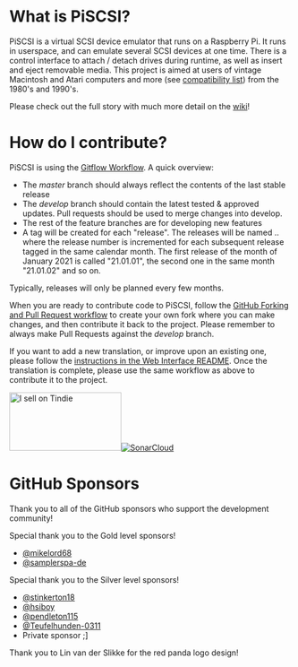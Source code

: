 # What is PiSCSI?
PiSCSI is a virtual SCSI device emulator that runs on a Raspberry Pi. It runs in userspace, and can emulate several SCSI devices at one time. There is a control interface to attach / detach drives during runtime, as well as insert and eject removable media. This project is aimed at users of vintage Macintosh and Atari computers and more (see [compatibility list](https://github.com/PiSCSI/piscsi/wiki/Compatibility)) from the 1980's and 1990's.

Please check out the full story with much more detail on the [wiki](https://github.com/PiSCSI/piscsi/wiki)!

# How do I contribute?
PiSCSI is using the <a href="https://datasift.github.io/gitflow/IntroducingGitFlow.html">Gitflow Workflow</a>. A quick overview:

- The *master* branch should always reflect the contents of the last stable release
- The *develop* branch should contain the latest tested & approved updates. Pull requests should be used to merge changes into develop.
- The rest of the feature branches are for developing new features
- A tag will be created for each "release". The releases will be named <year>.<month>.<release number> where the release number is incremented for each subsequent release tagged in the same calendar month. The first release of the month of January 2021 is called "21.01.01", the second one in the same month "21.01.02" and so on.
  
Typically, releases will only be planned every few months.

When you are ready to contribute code to PiSCSI, follow the <a href="https://docs.github.com/en/get-started/quickstart/contributing-to-projects">GitHub Forking and Pull Request workflow</a> to create your own fork where you can make changes, and then contribute it back to the project. Please remember to always make Pull Requests against the *develop* branch.

If you want to add a new translation, or improve upon an existing one, please follow the <a href="https://github.com/PiSCSI/piscsi/tree/master/python/web#localizing-the-web-interface">instructions in the Web Interface README</a>. Once the translation is complete, please use the same workflow as above to contribute it to the project.

<a href="https://www.tindie.com/stores/landogriffin/?ref=offsite_badges&utm_source=sellers_akuker&utm_medium=badges&utm_campaign=badge_large"><img src="https://d2ss6ovg47m0r5.cloudfront.net/badges/tindie-larges.png" alt="I sell on Tindie" width="200" height="104"></a>[![SonarCloud](https://sonarcloud.io/images/project_badges/sonarcloud-orange.svg)](https://sonarcloud.io/summary/new_code?id=akuker_PISCSI)

# GitHub Sponsors
Thank you to all of the GitHub sponsors who support the development community!

 Special thank you to the Gold level sponsors!
  - <a href="https://github.com/mikelord68">@mikelord68</a>
  - <a href="https://github.com/SamplerSpa-de">@samplerspa-de</a>
  
Special thank you to the Silver level sponsors!
  - <a href="https://github.com/stinkerton18">@stinkerton18</a>
  - <a href="https://github.com/hsiboy">@hsiboy</a>
  - <a href="https://github.com/pendleton115">@pendleton115</a>
  - <a href="https://github.com/Teufelhunden-0311">@Teufelhunden-0311</a>
  - Private sponsor ;]
  
  Thank you to Lin van der Slikke for the red panda logo design!
